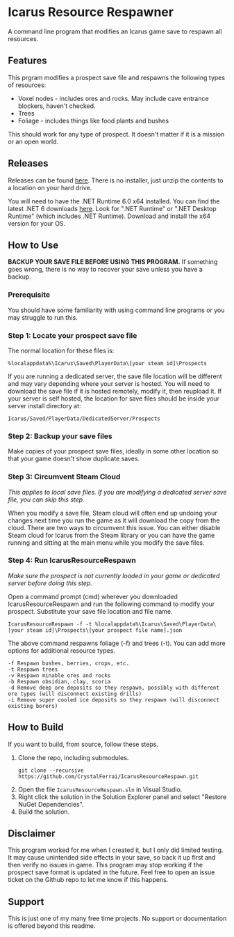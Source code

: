 # Icarus Resource Respawner

A command line program that modifies an Icarus game save to respawn all resources.

## Features

This prgram modifies a prospect save file and respawns the following types of resources:
* Voxel nodes - includes ores and rocks. May include cave entrance blockers, haven't checked.
* Trees
* Foliage - includes things like food plants and bushes

This should work for any type of prospect. It doesn't matter if it is a mission or an open world.

## Releases

Releases can be found [here](https://github.com/CrystalFerrai/IcarusResourceRespawn/releases). There is no installer, just unzip the contents to a location on your hard drive.

You will need to have the .NET Runtime 6.0 x64 installed. You can find the latest .NET 6 downloads [here](https://dotnet.microsoft.com/en-us/download/dotnet/6.0). Look for ".NET Runtime" or ".NET Desktop Runtime" (which includes .NET Runtime). Download and install the x64 version for your OS.

## How to Use

**BACKUP YOUR SAVE FILE BEFORE USING THIS PROGRAM.** If something goes wrong, there is no way to recover your save unless you have a backup.

### Prerequisite
You should have some familiarity with using command line programs or you may struggle to run this.

### Step 1: Locate your prospect save file
The normal location for these files is:
```
%localappdata%\Icarus\Saved\PlayerData\[your steam id]\Prospects
```

If you are running a dedicated server, the save file location will be different and may vary depending where your server is hosted. You will need to download the save file if it is hosted remotely, modify it, then reupload it. If your server is self hosted, the location for save files should be inside your server install directory at:
```
Icarus/Saved/PlayerData/DedicatedServer/Prospects
```

### Step 2: Backup your save files
Make copies of your prospect save files, ideally in some other location so that your game doesn't show duplicate saves.

### Step 3: Circumvent Steam Cloud
_This applies to local save files. If you are modifying a dedicated server save file, you can skip this step._

When you modify a save file, Steam cloud will often end up undoing your changes next time you run the game as it will download the copy from the cloud. There are two ways to circumvent this issue. You can either disable Steam cloud for Icarus from the Steam library or you can have the game running and sitting at the main menu while you modify the save files.

### Step 4: Run IcarusResourceRespawn
_Make sure the prospect is not currently loaded in your game or dedicated server before doing this step._

Open a command prompt (cmd) wherever you downloaded IcarusResourceRespawn and run the following command to modify your prospect. Substitute your save file location and file name.
```
IcarusResourceRespawn -f -t %localappdata%\Icarus\Saved\PlayerData\[your steam id]\Prospects\[your prospect file name].json
```

The above command respawns foliage (-f) and trees (-t). You can add more options for additional resource types.
```
-f Respawn bushes, berries, crops, etc.
-t Respawn trees
-v Respawn minable ores and rocks
-b Respawn obsidian, clay, scoria
-d Remove deep ore deposits so they respawn, possibly with different ore types (will disconnect existing drills)
-i Remove super cooled ice deposits so they respawn (will disconnect existing borers)
```

## How to Build

If you want to build, from source, follow these steps.
1. Clone the repo, including submodules.
    ```
    git clone --recursive https://github.com/CrystalFerrai/IcarusResourceRespawn.git
    ```
2. Open the file `IcarusResourceRespawn.sln` in Visual Studio.
3. Right click the solution in the Solution Explorer panel and select "Restore NuGet Dependencies".
4. Build the solution.

## Disclaimer

This program worked for me when I created it, but I only did limited testing. It may cause unintended side effects in your save, so back it up first and then verify no issues in game. This program may stop working if the prospect save format is updated in the future. Feel free to open an issue ticket on the Github repo to let me know if this happens.

## Support

This is just one of my many free time projects. No support or documentation is offered beyond this readme.
